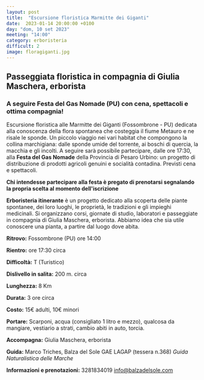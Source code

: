 ```yaml
---
layout: post
title:  "Escursione floristica Marmitte dei Giganti"
date:  2023-01-14 20:00:00 +0100
day: "dom, 10 set 2023"
meeting: "14:00"
category: erboristeria 
difficult: 2
image: floragiganti.jpg
---
```


## Passeggiata floristica in compagnia di Giulia Maschera, erborista
### A seguire Festa del Gas Nomade (PU) con cena, spettacoli e ottima compagnia!

Escursione floristica alle Marmitte dei Giganti (Fossombrone - PU) dedicata alla conoscenza della flora spontanea che costeggia il fiume Metauro e ne risale le sponde.
Un piccolo viaggio nei vari habitat che compongono la collina marchigiana: dalle sponde umide del torrente, ai boschi di quercia, la macchia e gli incolti.
A seguire sarà possibile partecipare, dalle ore 17:30, alla **Festa del Gas Nomade** della Provincia di Pesaro Urbino: un progetto di distribuzione di prodotti agricoli genuini e socialità contadina.
Previsti cena e spettacoli. 

**Chi intendesse partecipare alla festa è pregato di prenotarsi segnalando la propria scelta al momento dell'iscrizione**

**Erboristeria itinerante** è un progetto dedicato alla scoperta delle piante spontanee, dei loro luoghi, le proprietà, le tradizioni e gli impieghi medicinali. Si organizzano corsi, giornate di studio, laboratori e passeggiate in compagnia di Giulia Maschera, erborista. Abbiamo idea che sia utile conoscere una pianta, a partire dal luogo dove abita.


**Ritrovo:** Fossombrone (PU) ore 14:00

**Rientro:** ore 17:30 circa 

**Difficoltà:** T (Turistico)

**Dislivello in salita:**  200 m. circa

**Lunghezza:** 8 Km

**Durata:** 3 ore circa

**Costo:** 15€ adulti, 10€ minori

**Portare:** Scarponi, acqua (consigliato 1 litro e mezzo), qualcosa da mangiare, vestiario a strati, cambio abiti in auto, torcia.

**Accompagna:** Giulia Maschera, erborista 

**Guida:** Marco Triches, Balza del Sole GAE LAGAP (tessera n.368)
*Guida Naturalistica delle Marche*

**Informazioni e prenotazioni:** 3281834019 info@balzadelsole.com
